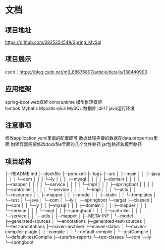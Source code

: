 # 文档
## 项目地址
https://github.com/2825354549/Spring_MySql
## 项目展示
csdn：https://blog.csdn.net/m0_68676807/article/details/138440903
## 应用框架
spring-boot  web框架
onnxruntime 模型推理框架      
lombok Mybatis Mybatis-plus
MySQL  数据库
jdk17 java运行环境

## 注意事项
修改application.yaml里面的配置即可
数据处理需要的数据在data.properties里面
构建容器需要修改dockfile里面的几个文件路径 jar包路径和模型路径

## 项目结构
├─README.md
├─dockfile
├─pom.xml
├─logs
├─src
│  ├─main
│  │  ├─java
│  │  │  └─com
│  │  │      └─ly
│  │  │          ├─mysql
│  │  │          │  ├─domain
│  │  │          │  ├─mapper
│  │  │          │  └─service
│  │  │          │      └─impl
│  │  │          ├─springboot
│  │  │          │  ├─controller
│  │  │          │  └─service
│  │  │          │      └─impl
│  │  │          └─utils
│  │  └─resources
│  │      ├─mapper
│  │      ├─model
│  │      ├─static
│  │      └─templates
│  └─test
│      └─java
│          └─com
│              └─ly
│                  └─springboot
└─target
    ├─classes
    │  ├─com
    │  │  └─ly
    │  │      ├─mysql
    │  │      │  ├─domain
    │  │      │  ├─mapper
    │  │      │  └─service
    │  │      │      └─impl
    │  │      ├─springboot
    │  │      │  ├─controller
    │  │      │  └─service
    │  │      └─utils
    │  ├─mapper
    │  ├─META-INF
    │  └─model
    ├─generated-sources
    │  └─annotations
    ├─generated-test-sources
    │  └─test-annotations
    ├─maven-archiver
    ├─maven-status
    │  └─maven-compiler-plugin
    │      ├─compile
    │      │  └─default-compile
    │      └─testCompile
    │          └─default-testCompile
    ├─surefire-reports
    └─test-classes
    └─com
    └─ly
    └─springboot
